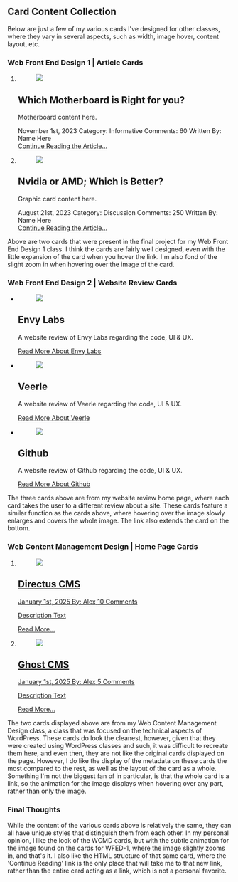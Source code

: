 ## Card Content Collection
Below are just a few of my various cards I've designed for other classes, where they vary in several aspects, such as width, image hover, content layout, etc. 

### Web Front End Design 1 | Article Cards

<ol class="wfed1-card-ol">
    <li class="wfed1-card-li">
        <figure class="wfed1-card-figure">
            <img class="wfed1-card-img" src="/wet/final-project/wet-final-project/portfolio-items/card-collection/images/motherboard-card-header.webp">
        </figure>
        <section class="wfed1-card-section">
            <h2 class="wfed1-card-h2">Which Motherboard is Right for you?</h2>
            <p class="wfed1-card-p">Motherboard content here.</p>
            <div class="wfed1-card-metadata">
                <time class="wfed1-card-time" datetime="2023-11-01">November 1st, 2023</time>
                <span>Category: Informative</span>
                <span>Comments: 60</span>
                <span>Written By: Name Here</span>
            </div>
            <a href="index.html" class="wfed1-card-link">Continue Reading the Article...</a>
        </section>
    </li>
    <li class="wfed1-card-li">
        <figure class="wfed1-card-figure">
            <img class="wfed1-card-img" src="/wet/final-project/wet-final-project/portfolio-items/card-collection/images/graphiccard-card-header.webp">
        </figure>
        <section class="wfed1-card-section">
            <h2 class="wfed1-card-h2">Nvidia or AMD; Which is Better?</h2>
            <p class="wfed1-card-p">Graphic card content here.</p>
            <div class="wfed1-card-metadata">
                <time class="wfed1-card-time" datetime="2023-08-21">August 21st, 2023</time>
                <span>Category: Discussion</span>
                <span>Comments: 250</span>
                <span>Written By: Name Here</span>
            </div>
            <a href="index.html" class="wfed1-card-link">Continue Reading the Article...</a>
        </section>
    </li>
</ol>

Above are two cards that were present in the final project for my Web Front End Design 1 class. I think the cards are fairly well designed, even with the little expansion of the card when you hover the link. I'm also fond of the slight zoom in when hovering over the image of the card.

### Web Front End Design 2 | Website Review Cards

<ul class="wfed2-card-ul">
    <li class="wfed2-card-li">
        <figure class="wfed2-card-figure">
            <img class="wfed2-card-img" src="/wet/final-project/wet-final-project/portfolio-items/card-collection/images/envy-card.webp">
        </figure>
        <section class="wfed2-card-section">
            <h2 class="wfed2-card-h2">Envy Labs</h2>
            <p class="wfed2-card-p">A website review of Envy Labs regarding the code, UI & UX.</p>
            <a href="index.html" class="wfed2-card-a">Read More About Envy Labs</a>
        </section>
    </li>
        <li class="wfed2-card-li">
            <figure class="wfed2-card-figure">
                <img class="wfed2-card-img" src="/wet/final-project/wet-final-project/portfolio-items/card-collection/images/veerle-card.webp">
            </figure>
            <section class="wfed2-card-section">
                <h2 class="wfed2-card-h2">Veerle</h2>
                <p class="wfed2-card-p">A website review of Veerle regarding the code, UI & UX.</p>
                <a href="index.html" class="wfed2-card-a">Read More About Veerle</a>
            </section>
    </li>
        <li class="wfed2-card-li">
            <figure class="wfed2-card-figure">
                <img class="wfed2-card-img" src="/wet/final-project/wet-final-project/portfolio-items/card-collection/images/github-card.webp">
            </figure>
            <section class="wfed2-card-section">
                <h2 class="wfed2-card-h2">Github</h2>
                <p class="wfed2-card-p">A website review of Github regarding the code, UI & UX.</p>
                <a href="index.html" class="wfed2-card-a">Read More About Github</a>
            </section>
    </li>
</ul>

The three cards above are from my website review home page, where each card takes the user to a different review about a site. These cards feature a similar function as the cards above, where hovering over the image slowly enlarges and covers the whole image. The link also extends the card on the bottom.

### Web Content Management Design | Home Page Cards

<ol class="wcmd-card-ol">
    <li class="wcmd-card-li">
        <a href="index.html" class="wcmd-card-a">
            <figure class="wcmd-card-figure">
                <img class="wcmd-card-img" src="/wet/final-project/wet-final-project/portfolio-items/card-collection/images/directus-847x270.webp">
            </figure>
            <section class="wcmd-card-section">
                <h2 class="wcmd-card-h2">Directus CMS</h2>
                <div class="wcmd-card-meta">
                    <time class="wcmd-card-time" datetime="2025-01-01">January 1st, 2025</time>
                    <span>By: Alex</span>
                    <span>10 Comments</span>
                </div>
                <div class="wcmd-card-excerpt">
                    <p class="wcmd-card-p">Description Text</p>
                </div>
                <span class="wcmd-card-button-span">Read More...</span>
            </section>
        </a>
    </li>
    <li class="wcmd-card-li">
        <a href="index.html" class="wcmd-card-a">
            <figure class="wcmd-card-figure">
                <img class="wcmd-card-img" src="/wet/final-project/wet-final-project/portfolio-items/card-collection/images/ghost-847x270.webp">
            </figure>
            <section class="wcmd-card-section">
                <h2 class="wcmd-card-h2">Ghost CMS</h2>
                <div class="wcmd-card-meta">
                    <time class="wcmd-card-time" datetime="2025-01-01">January 1st, 2025</time>
                    <span>By: Alex</span>
                    <span>5 Comments</span>
                </div>
                <div class="wcmd-card-excerpt">
                    <p class="wcmd-card-p">Description Text</p>
                </div>
                <span class="wcmd-card-button-span">Read More...</span>
            </section>
        </a>
    </li>
</ol>

The two cards displayed above are from my Web Content Management Design class, a class that was focused on the technical aspects of WordPress. These cards do look the cleanest, however, given that they were created using WordPress classes and such, it was difficult to recreate them here, and even then, they are not like the original cards displayed on the page. However, I do like the display of the metadata on these cards the most compared to the rest, as well as the layout of the card as a whole. Something I'm not the biggest fan of in particular, is that the whole card is a link, so the animation for the image displays when hovering over any part, rather than only the image.

### Final Thoughts
While the content of the various cards above is relatively the same, they can all have unique styles that distinguish them from each other. In my personal opinion, I like the look of the WCMD cards, but with the subtle animation for the image found on the cards for WFED-1, where the image slightly zooms in, and that's it. I also like the HTML structure of that same card, where the 'Continue Reading' link is the only place that will take me to that new link, rather than the entire card acting as a link, which is not a personal favorite.